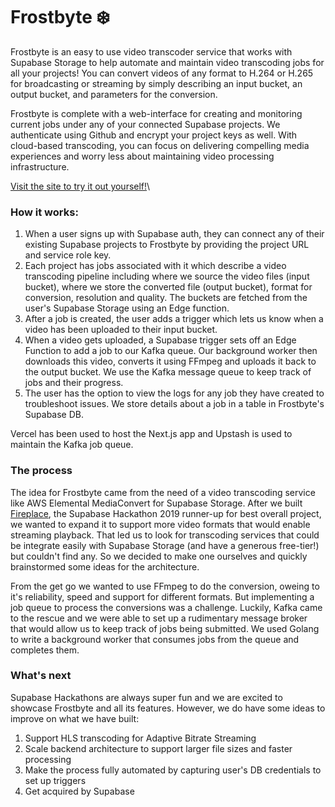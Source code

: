 # Frostbyte ❄️

Frostbyte is an easy to use video transcoder service that works with Supabase Storage to help automate and maintain video transcoding jobs for all your projects! You can convert videos of any format to H.264 or H.265 for broadcasting or streaming by simply describing an input bucket, an output bucket, and parameters for the conversion.

Frostbyte is complete with a web-interface for creating and monitoring current jobs under any of your connected Supabase projects. We authenticate using Github and encrypt your project keys as well. With cloud-based transcoding, you can focus on delivering compelling media experiences and worry less about maintaining video processing infrastructure.

[Visit the site to try it out yourself!](https://github.com/0xDebabrata/frostbyte)\\

### How it works:

1. When a user signs up with Supabase auth, they can connect any of their existing Supabase projects to Frostbyte by providing the project URL and service role key.
2. Each project has jobs associated with it which describe a video transcoding pipeline including where we source the video files (input bucket), where we store the converted file (output bucket), format for conversion, resolution and quality. The buckets are fetched from the user's Supabase Storage using an Edge function.
3. After a job is created, the user adds a trigger which lets us know when a video has been uploaded to their input bucket.
4. When a video gets uploaded, a Supabase trigger sets off an Edge Function to add a job to our Kafka queue. Our background worker then downloads this video, converts it using FFmpeg and uploads it back to the output bucket. We use the Kafka message queue to keep track of jobs and their progress.
5. The user has the option to view the logs for any job they have created to troubleshoot issues. We store details about a job in a table in Frostbyte's Supabase DB.

Vercel has been used to host the Next.js app and Upstash is used to maintain the Kafka job queue.

### The process

The idea for Frostbyte came from the need of a video transcoding service like AWS Elemental MediaConvert for Supabase Storage. After we built [Fireplace](https://github.com/0xDebabrata/fireplace), the Supabase Hackathon 2019 runner-up for best overall project, we wanted to expand it to support more video formats that would enable streaming playback. That led us to look for transcoding services that could be integrate easily with Supabase Storage (and have a generous free-tier!) but couldn't find any. So we decided to make one ourselves and quickly brainstormed some ideas for the architecture.

From the get go we wanted to use FFmpeg to do the conversion, oweing to it's reliability, speed and support for different formats. But implementing a job queue to process the conversions was a challenge. Luckily, Kafka came to the rescue and we were able to set up a rudimentary message broker that would allow us to keep track of jobs being submitted. We used Golang to write a background worker that consumes jobs from the queue and completes them.

### What's next

Supabase Hackathons are always super fun and we are excited to showcase Frostbyte and all its features. However, we do have some ideas to improve on what we have built:

1. Support HLS transcoding for Adaptive Bitrate Streaming
2. Scale backend architecture to support larger file sizes and faster processing
3. Make the process fully automated by capturing user's DB credentials to set up triggers
4. Get acquired by Supabase
